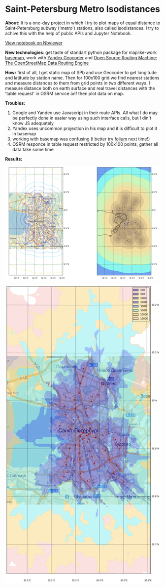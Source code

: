 # Saint-Petersburg Metro Isodistances

**About:** It is a one-day project in which I try to plot maps of equal distance to Saint-Petersburg subway ('metro') stations, also called isodistances. I try to achive this with the help of public APIs and Jupyter Notebook.

[View notebook on Nbviewer](http://nbviewer.ipython.org/github/Amarchuk/spb-metro-isodistances/blob/master/Metro%20Isodistances.ipynb)

**New technologies**: get taste of standart python package for maplike-work [basemap](http://matplotlib.org/basemap/users/index.html), work with [Yandex Geocoder](https://tech.yandex.ru/maps/geocoder/) and [Open Source Routing Machine: The OpenStreetMap Data Routing Engine](https://github.com/Project-OSRM/osrm-backend/wiki/Server-api)

**How:** first of all, I get static map of SPb and use Geocoder to get longitude and latitude by station name. Then for 100x100 grid we find nearest stations and measure distances to them from grid points in two different ways. I measure distance both on earth surface and real travel distances with the 'table request' in OSRM service anf then plot data on map.

**Troubles:** 
1. Google and Yandex use Javascript in their route APIs. All what I do may be perfectly done in easier way using such interface calls, but I din't know JS adequately
2. Yandex uses uncommon projection in his map and it is difficult to plot it in basemap
3. working with basemap was confusing (I better try [folium](https://github.com/python-visualization/folium) next time!)
4. OSRM responce in table request restricted by 100х100 points, gather all data take some time

**Results:** 

![direct isodistances](https://raw.githubusercontent.com/Amarchuk/spb-metro-isodistances/master/direct_isodist.png "direct isodistances")

![OSM isodistances](https://raw.githubusercontent.com/Amarchuk/spb-metro-isodistances/master/OSM_isodist.png "OSM isodistances")
